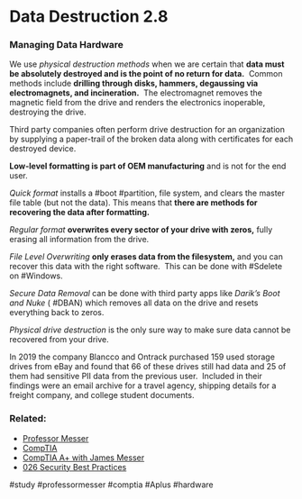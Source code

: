 # Data Destruction 2.8

### Managing Data Hardware

We use *physical destruction methods* when we are certain that **data must be absolutely destroyed and is the point of no return for data.**  Common methods include **drilling through disks, hammers, degaussing via electromagnets, and incineration.**  The electromagnet removes the magnetic field from the drive and renders the electronics inoperable, destroying the drive.

Third party companies often perform drive destruction for an organization by supplying a paper-trail of the broken data along with certificates for each destroyed device.

**Low-level formatting is part of OEM manufacturing** and is not for the end user.

*Quick format* installs a #boot #partition, file system, and clears the master file table (but not the data). This means that **there are methods for recovering the data after formatting.**

*Regular format* **overwrites every sector of your drive with zeros,** fully erasing all information from the drive.

*File Level Overwriting* **only erases data from the filesystem,** and you can recover this data with the right software.  This can be done with #Sdelete on #Windows.

*Secure Data Removal* can be done with third party apps like *Darik’s Boot and Nuke* ( #DBAN) which removes all data on the drive and resets everything back to zeros.

*Physical drive destruction* is the only sure way to make sure data cannot be recovered from your drive.

In 2019 the company Blancco and Ontrack purchased 159 used storage drives from eBay and found that 66 of these drives still had data and 25 of them had sensitive PII data from the previous user.  Included in their findings were an email archive for a travel agency, shipping details for a freight company, and college student documents.

### Related:
- [Professor Messer](https://www.professormesser.com/free-a-plus-training/220-1102/220-1102-video/data-destruction-220-1102/ "Professor Messer A+ Guide")
- [CompTIA](https://www.comptia.org/ "CompTIA Homepage")
- [CompTIA A+ with James Messer](CompTIA%20A+%20with%20James%20Messer.md)
- [026 Security Best Practices](026%20Security%20Best%20Practices.md)

#study #professormesser #comptia #Aplus #hardware 